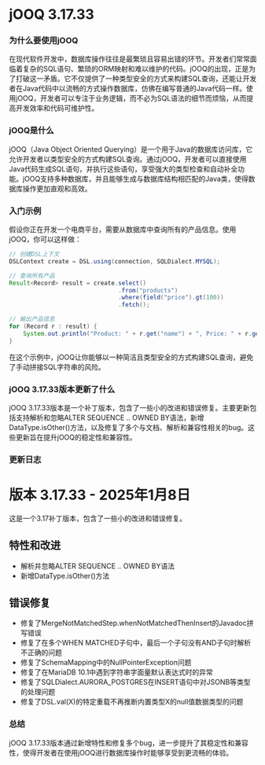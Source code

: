 # jOOQ 3.17.33
### 为什么要使用jOOQ

在现代软件开发中，数据库操作往往是最繁琐且容易出错的环节。开发者们常常面临着复杂的SQL语句、繁琐的ORM映射和难以维护的代码。jOOQ的出现，正是为了打破这一矛盾。它不仅提供了一种类型安全的方式来构建SQL查询，还能让开发者在Java代码中以流畅的方式操作数据库，仿佛在编写普通的Java代码一样。使用jOOQ，开发者可以专注于业务逻辑，而不必为SQL语法的细节而烦恼，从而提高开发效率和代码可维护性。

### jOOQ是什么

jOOQ（Java Object Oriented Querying）是一个用于Java的数据库访问库，它允许开发者以类型安全的方式构建SQL查询。通过jOOQ，开发者可以直接使用Java代码生成SQL语句，并执行这些语句，享受强大的类型检查和自动补全功能。jOOQ支持多种数据库，并且能够生成与数据库结构相匹配的Java类，使得数据库操作更加直观和高效。

### 入门示例

假设你正在开发一个电商平台，需要从数据库中查询所有的产品信息。使用jOOQ，你可以这样做：

```java
// 创建DSL上下文
DSLContext create = DSL.using(connection, SQLDialect.MYSQL);

// 查询所有产品
Result<Record> result = create.select()
                               .from("products")
                               .where(field("price").gt(100))
                               .fetch();

// 输出产品信息
for (Record r : result) {
    System.out.println("Product: " + r.get("name") + ", Price: " + r.get("price"));
}
```

在这个示例中，jOOQ让你能够以一种简洁且类型安全的方式构建SQL查询，避免了手动拼接SQL字符串的风险。

### jOOQ 3.17.33版本更新了什么

jOOQ 3.17.33版本是一个补丁版本，包含了一些小的改进和错误修复。主要更新包括支持解析和忽略ALTER SEQUENCE .. OWNED BY语法，新增DataType.isOther()方法，以及修复了多个与文档、解析和兼容性相关的bug。这些更新旨在提升jOOQ的稳定性和兼容性。

### 更新日志

# 版本 3.17.33 - 2025年1月8日

这是一个3.17补丁版本，包含了一些小的改进和错误修复。

## 特性和改进
- 解析并忽略ALTER SEQUENCE .. OWNED BY语法
- 新增DataType.isOther()方法

## 错误修复
- 修复了MergeNotMatchedStep.whenNotMatchedThenInsert的Javadoc拼写错误
- 修复了在多个WHEN MATCHED子句中，最后一个子句没有AND子句时解析不正确的问题
- 修复了SchemaMapping中的NullPointerException问题
- 修复了在MariaDB 10.1中遇到字符串字面量默认表达式时的异常
- 修复了SQLDialect.AURORA_POSTGRES在INSERT语句中对JSONB等类型的处理问题
- 修复了DSL.val(X)的特定重载不再推断内置类型X的null值数据类型的问题

### 总结

jOOQ 3.17.33版本通过新增特性和修复多个bug，进一步提升了其稳定性和兼容性，使得开发者在使用jOOQ进行数据库操作时能够享受到更流畅的体验。